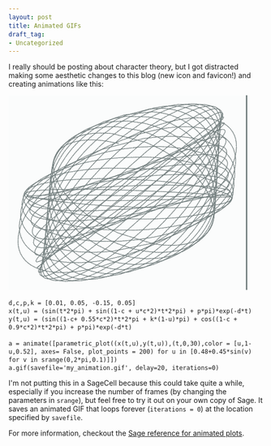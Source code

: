 ```yaml
---
layout: post
title: Animated GIFs
draft_tag: 
- Uncategorized
---
```


I really should be posting about character theory, but I got distracted making some aesthetic changes to this blog (new icon and favicon!) and creating animations like this:

![harmonograph](/images/harmonograph_loop.gif)

    d,c,p,k = [0.01, 0.05, -0.15, 0.05]
    x(t,u) = (sin(t*2*pi) + sin((1-c + u*c*2)*t*2*pi) + p*pi)*exp(-d*t)
    y(t,u) = (sin((1-c+ 0.55*c*2)*t*2*pi + k*(1-u)*pi) + cos((1-c + 0.9*c*2)*t*2*pi) + p*pi)*exp(-d*t)
      
    a = animate([parametric_plot((x(t,u),y(t,u)),(t,0,30),color = [u,1-u,0.52], axes= False, plot_points = 200) for u in [0.48+0.45*sin(v) for v in srange(0,2*pi,0.1)]])
    a.gif(savefile='my_animation.gif', delay=20, iterations=0)
  
I'm not putting this in a SageCell because this could take quite a while, especially if you increase the number of frames (by changing the parameters in `srange`), but feel free to try it out on your own copy of Sage. It saves an animated GIF that loops forever (`iterations = 0`) at the location specified by `savefile`.

For more information, checkout the [Sage reference for animated plots](http://www.sagemath.org/doc/reference/plotting/sage/plot/animate.html).
